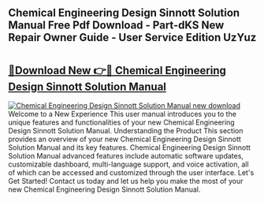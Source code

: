 ## Chemical Engineering Design Sinnott Solution Manual Free Pdf Download - Part-dKS New Repair Owner Guide - User Service Edition UzYuz

# <h2><a href="http://bc53547.oget.top/?id=Chemical+Engineering+Design+Sinnott+Solution+Manual">🔗Download New 👉🔴 Chemical Engineering Design Sinnott Solution Manual</a></h2>

[![Chemical Engineering Design Sinnott Solution Manual new download](https://i.imgur.com/5g1atiW.png)](http://bc53547.oget.top/?id=Chemical+Engineering+Design+Sinnott+Solution+Manual)
Welcome to a New Experience This user manual introduces you to the unique features and functionalities of your new Chemical Engineering Design Sinnott Solution Manual. Understanding the Product This section provides an overview of your new Chemical Engineering Design Sinnott Solution Manual and its key features. Chemical Engineering Design Sinnott Solution Manual advanced features include automatic software updates, customizable dashboard, multi-language support, and voice activation, all of which can be accessed and customized through the user interface. Let's Get Started! Contact us today and let us help you make the most of your new Chemical Engineering Design Sinnott Solution Manual.
